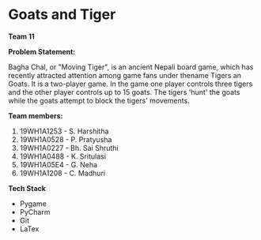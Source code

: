 # Goats and Tiger
**Team 11**

****Problem Statement:****

Bagha Chal, or "Moving Tiger", is an ancient Nepali board game, which has recently attracted attention among game fans under thename Tigers an Goats. It is a two-player game.
In the game one player controls three tigers and the other player controls up to 15 goats. The tigers 'hunt' the goats while the goats attempt to block the tigers' movements.

****Team members:****

1. 19WH1A1253 - S. Harshitha
2. 19WH1A0528 - P. Pratyusha
3. 19WH1A0227 - Bh. Sai Shruthi
4. 19WH1A0488 - K. Sritulasi
5. 19WH1A05E4 - G. Neha 
6. 19WH1A1208 - C. Madhuri

**Tech Stack**
- Pygame
- PyCharm
- Git
- LaTex






